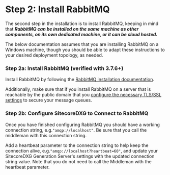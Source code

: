 # Step 2: Install RabbitMQ

The second step in the installation is to install RabbitMQ, keeping in mind that _**RabbitMQ can be installed on the same machine as other components, on its own dedicated machine, or it can be cloud hosted.**_

The below documentation assumes that you are installing RabbitMQ on a Windows machine, though you should be able to adapt these instructions to your desired deployment topology, as needed.

### Step 2a: Install RabbitMQ \(verified with 3.7.6+\)

Install RabbitMQ by following the [RabbitMQ installation documentation](https://www.rabbitmq.com/download.html).

Additionally, make sure that if you install RabbitMQ on a server that is reachable by the public domain that you [configure the necessary TLS/SSL settings](https://www.rabbitmq.com/ssl.html) to secure your message queues.

### Step 2b: Configure SitecoreDXG to Connect to RabbitMQ

Once you have finished configuring RabbitMQ you should have a working connection string, e.g.`"amqp://localhost"`. Be sure that you call the middleman with this connection string.

Add a heartbeat parameter to the connection string to help keep the connection alive, e.g.`"amqp://localhost?heartbeat=60"`, and update your SitecoreDXG Generation Server's settings with the updated connection string value. Note that you do not need to call the Middleman with the heartbeat parameter.

